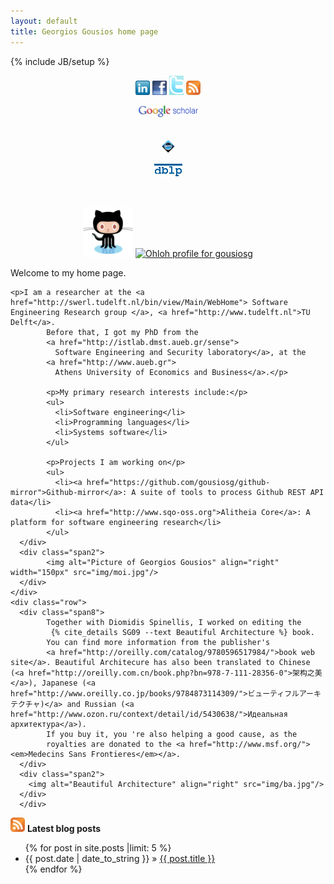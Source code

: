 ```yaml
---
layout: default
title: Georgios Gousios home page
---
```

{% include JB/setup %}

<div class="row">
  <div class="span2" align="center">

<a href="http://www.linkedin.com/in/georgiosgousios"><img alt="linkedin profile" src="img/linkedin.gif" width='23px' border='0'/></a>
  <a href="http://www.facebook.com/gousiosg"><img alt="facebook profile" src="img/fb.jpg"  width='23px' border='0'/></a>
  <a href="http://twitter.com/gousiosg"><img alt="twitter feed" src="img/twitter.gif" width='23px' border='0'/></a>
<a href='atom.xml'><img alt="rss feed" src="img/rss.png" height='23px' width='23px' border='0'/></a>

  <a href='http://scholar.google.gr/citations?hl=el&amp;user=-NI5S50AAAAJ&amp;oi=sra'><img alt='Google scholar' src="img/gscholar.gif" width='95'  border='0'/></a>

<br/>
 <a href="http://dl.acm.org/author_page.cfm?id=81351592431"><img alt="ACM digital library" src="img/acm.jpg" width='23px' /></a>

  <a href="http://www.informatik.uni-trier.de/~ley/db/indices/a-tree/g/Gousios:Georgios.html"><img alt="DBLP" src="img/dblp.gif" /></a>

<br/>

<a href="https://github.com/gousiosg"><img alt="Georgios Gousios Github
    account" src="img/github.png" width="80px"/></a>
  <a href="http://www.ohloh.net/accounts/21690?ref=Detailed"><img alt='Ohloh profile for gousiosg' src="http://www.ohloh.net/accounts/21690/widgets/account_detailed.gif" width="115px" border='0'/></a>

  </div>
  <div class="span10">
    <div class="row">
    <div class="span8">
    <p>Welcome to my home page.</p>

    <p>I am a researcher at the <a href="http://swerl.tudelft.nl/bin/view/Main/WebHome"> Software Engineering Research group </a>, <a href="http://www.tudelft.nl">TU Delft</a>.
            Before that, I got my PhD from the
            <a href="http://istlab.dmst.aueb.gr/sense">
              Software Engineering and Security laboratory</a>, at the
            <a href="http://www.aueb.gr">
              Athens University of Economics and Business</a>.</p>

            <p>My primary research interests include:</p>
            <ul>
              <li>Software engineering</li>
              <li>Programming languages</li>
              <li>Systems software</li>
            </ul>

            <p>Projects I am working on</p>
            <ul>
              <li><a href="https://github.com/gousiosg/github-mirror">Github-mirror</a>: A suite of tools to process Github REST API data</li>
              <li><a href="http://www.sqo-oss.org">Alitheia Core</a>: A platform for software engineering research</li>
            </ul>
      </div>
      <div class="span2">
            <img alt="Picture of Georgios Gousios" align="right" width="150px" src="img/moi.jpg"/>
      </div>
    </div>
    <div class="row">
      <div class="span8">
            Together with Diomidis Spinellis, I worked on editing the
             {% cite_details SG09 --text Beautiful Architecture %} book.
            You can find more information from the publisher's
            <a href="http://oreilly.com/catalog/9780596517984/">book web site</a>. Beautiful Architecure has also been translated to Chinese (<a href="http://oreilly.com.cn/book.php?bn=978-7-111-28356-0">架构之美</a>), Japanese (<a href="http://www.oreilly.co.jp/books/9784873114309/">ビューティフルアーキテクチャ)</a> and Russian (<a href="http://www.ozon.ru/context/detail/id/5430638/">Идеальная архитектура</a>).
            If you buy it, you 're also helping a good cause, as the
            royalties are donated to the <a href="http://www.msf.org/"><em>Medecins Sans Frontieres</em></a>.
      </div>
      <div class="span2">
        <img alt="Beautiful Architecture" align="right" src="img/ba.jpg"/>
      </div>
      </div>
  </div>
</div>

<a href='atom.xml'><img alt="atom feed" src="/img/rss.png" height='23px' width='23px' border='0'/></a> **Latest blog posts** 
<ul class="posts">
  {% for post in site.posts |limit: 5 %}
    <li><span>{{ post.date | date_to_string }}</span> &raquo; <a href="{{ BASE_PATH }}{{ post.url }}">{{ post.title }}</a></li>
  {% endfor %}
</ul>



